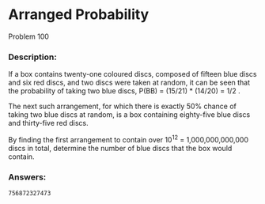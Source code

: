 # Arranged Probability
Problem 100
### Description:
If a box contains twenty-one coloured discs, composed of fifteen blue discs and six red discs, and two discs were taken at random, it can be seen that the probability of taking two blue discs, P(BB) = (15/21) * (14/20) = 1/2
.

The next such arrangement, for which there is exactly 50%
 chance of taking two blue discs at random, is a box containing eighty-five blue discs and thirty-five red discs.

By finding the first arrangement to contain over 10<sup>12</sup> = 1,000,000,000,000
 discs in total, determine the number of blue discs that the box would contain.

### Answers:
```
756872327473
```